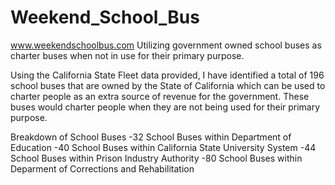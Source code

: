# Weekend_School_Bus
www.weekendschoolbus.com
Utilizing government owned school buses as charter buses when not in use for their primary purpose. 

Using the California State Fleet data provided, I have identified a total of 196 school buses that are owned by the State of California which can be used to charter people as an extra source of revenue for the government. These buses would charter people when they are not being used for their primary purpose. 

Breakdown of School Buses
-32 School Buses within Department of Education
-40 School Buses within California State University System
-44 School Buses within Prison Industry Authority
-80 School Buses within Deparment of Corrections and Rehabilitation
